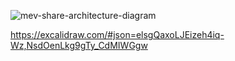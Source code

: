 ![mev-share-architecture-diagram](https://user-images.githubusercontent.com/2029632/233164770-a00f1d14-3361-486d-9b80-2af8ed2ee90c.png)

https://excalidraw.com/#json=elsgQaxoLJEizeh4iq-Wz,NsdOenLkg9gTy_CdMIWGgw
